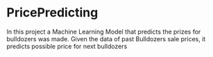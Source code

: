 # PricePredicting
In this project a Machine Learning Model that predicts the prizes for bulldozers was made. Given the data of past Bulldozers sale prices, it predicts possible price for next bulldozers
